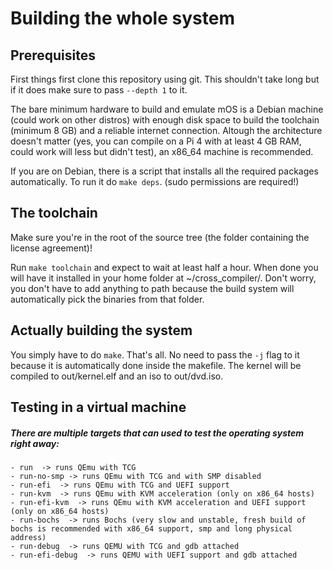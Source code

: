 # Building the whole system

## Prerequisites
First things first clone this repository using git. This shouldn't take long but if it does make sure to pass `--depth 1` to it.

The bare minimum hardware to build and emulate mOS is a Debian machine (could work on other distros) with enough disk space to build the toolchain (minimum 8 GB) and a reliable internet connection. Altough the architecture doesn't matter (yes, you can compile on a Pi 4 with at least 4 GB RAM, could work will less but didn't test), an x86_64 machine is recommended.

If you are on Debian, there is a script that installs all the required packages automatically. To run it do `make deps`. (sudo permissions are required!)

## The toolchain
Make sure you're in the root of the source tree (the folder containing the license agreement)!

Run `make toolchain` and expect to wait at least half a hour. When done you will have it installed in your home folder at ~/cross_compiler/. Don't worry, you don't have to add anything to path because the build system will automatically pick the binaries from that folder.

## Actually building the system
You simply have to do `make`. That's all. No need to pass the `-j` flag to it because it is automatically done inside the makefile. The kernel will be compiled to out/kernel.elf and an iso to out/dvd.iso.

## Testing in a virtual machine
##### There are multiple targets that can used to test the operating system right away:
    - run  -> runs QEmu with TCG
    - run-no-smp -> runs QEmu with TCG and with SMP disabled
    - run-efi  -> runs QEmu with TCG and UEFI support
    - run-kvm  -> runs QEmu with KVM acceleration (only on x86_64 hosts)
    - run-efi-kvm  -> runs QEmu with KVM acceleration and UEFI support (only on x86_64 hosts)
    - run-bochs  -> runs Bochs (very slow and unstable, fresh build of bochs is recommended with x86_64 support, smp and long physical address)
    - run-debug  -> runs QEMU with TCG and gdb attached
    - run-efi-debug  -> runs QEMU with UEFI support and gdb attached